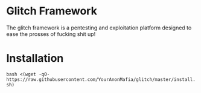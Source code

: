 # Glitch Framework

The glitch framework is a pentesting and exploitation platform designed to ease the prosses of fucking shit up!

# Installation 

``` bash <(wget -qO- https://raw.githubusercontent.com/YourAnonMafia/glitch/master/install.sh) ```


